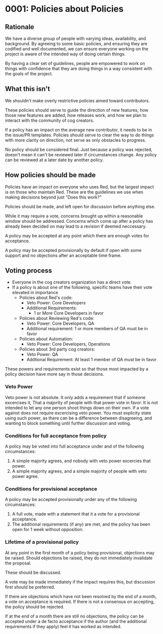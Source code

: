 # 0001: Policies about Policies

## Rationale

We have a diverse group of people with varying ideas, availability, and background.
By agreeing to some basic policies, and ensuring they are codified and well documented,
we can ensure everyone working on the project is aware of the intended way of doing certain things.

By having a clear set of guidelines, people are empowered to work on things with confidence that
they are doing things in a way consistent with the goals of the project.

## What this isn't

We shouldn't make overly restrictive policies aimed toward contributors.

These policies should serve to guide the direction of new features,
how those new features are added, how releases work, and how we plan to interact with
the community of cog creators.

If a policy has an impact on the average new contributor,
it needs to be in the issue/PR templates. 
Policies should serve to clear the way to do things with more clarity on direction,
not serve as only obstacles to progress.

No policy should be considered final.
Just because a policy was rejected,
doesn't mean it can't be reviewed later if circumstances change.
Any policy can be reviewed at a later date by another policy.

## How policies should be made

Policies have an impact on everyone who uses Red, but the largest impact is on those who maintain Red.
These are the guidelines we use when making decisions beyond just "Does this work?"

Policies should be made, and left open for discussion before anything else.

While it may require a vote, concerns brought up within a reasonable window should be addressed. Concerns which come up after a policy has already been decided on may lead to a revision if deemed neccessary.

A policy may be accepted at any point which there are enough votes for acceptance.

A policy may be accepted provisionally by default if open with some support and no objections after an acceptable time frame.

## Voting process

* Everyone in the cog creators organization has a direct vote.
* If a policy is about one of the following, specific teams have their vote elevated in importance
  * Policies about Red's code:
    - Veto Power: Core Developers
    - Additional Requirements:
      - 1 or More Core Developers in favor
  * Policies about Reviewing Red's code:
    - Veto Power: Core Developers, QA
    - Additional requirement: 1 or more members of QA must be in favor
  * Policies about Automation:
    - Veto Power: Core Developers, Operations
  * Policies about 3rd party cog creators:
    - Veto Power: QA
    - Addtional Requirement: At least 1 member of QA must be in favor

These powers and requirements exist so that those
most impacted by a policy decision have more say in those decisions.

### Veto Power

Veto power is not absolute. It only adds a requirement that if someone excercises it,
That a majority of people with that power vote in favor.
It is not intended to let any one person shoot things down on their own.
If a vote against does not require excercising veto power.
You must explicity state using such power,
as there can be a difference between disagreeing,
and wanting to block something until further discussion and voting.

### Conditions for full acceptance from policy

A policy may be voted into full acceptance under and of the following circumstances:

1. A simple majority agrees, and nobody with veto power excercies that power.
2. A simple majority agrees, and a simple majority of people with veto power agree.


### Conditions for provisional acceptance

A policy may be accepted provisionally under any of the following circumstances:

1. A full vote, made with a statement that it a vote for a provisional acceptance.
2. The additional requirements (if any) are met, and the policy has been open for 1 week without opposition.


### Lifetime of a provisional policy

At any point in the first month of a policy being provisional, objections may be raised.
Should objections be raised, they do not immediately invalidate the proposal.

These should be discussed.

A vote may be made immediately if the impact requires this,
but discussion first should be preferred.

If there are objections which have not been resolved by the end of a month, a vote on acceptance is required. If there is not a consensus on accepting, the policy should be rejected.

If at the end of a month there are still no objections,
the policy can be accepted under a de facto acceptance if the author
(and the additional requirements if they apply) feel it has worked as intended.
